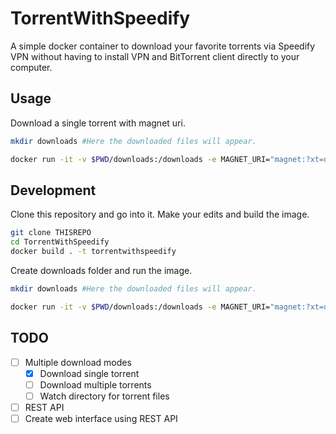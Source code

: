 # TorrentWithSpeedify

A simple docker container to download your favorite torrents via Speedify VPN without having to install VPN and BitTorrent client directly to your computer.

## Usage

Download a single torrent with magnet uri.

```bash
mkdir downloads #Here the downloaded files will appear.

docker run -it -v $PWD/downloads:/downloads -e MAGNET_URI="magnet:?xt=urn:btih:544ea0bd1cdb80794ccf862a1270469ab5323f71&dn=Automate the Boring Stuff with Python - Practical Programming for Total Beginners - 1st Edition (2015) (Pdf, Epub & Mobi) Gooner" torrentwithspeedify
```

## Development

Clone this repository and go into it. Make your edits and build the image. 

```bash
git clone THISREPO
cd TorrentWithSpeedify
docker build . -t torrentwithspeedify
```

Create downloads folder and run the image.

```bash
mkdir downloads #Here the downloaded files will appear.

docker run -it -v $PWD/downloads:/downloads -e MAGNET_URI="magnet:?xt=urn:btih:544ea0bd1cdb80794ccf862a1270469ab5323f71&dn=Automate the Boring Stuff with Python - Practical Programming for Total Beginners - 1st Edition (2015) (Pdf, Epub & Mobi) Gooner" torrentwithspeedify
```

## TODO

- [ ] Multiple download modes
  - [x] Download single torrent
  - [ ] Download multiple torrents
  - [ ] Watch directory for torrent files
- [ ] REST API
- [ ] Create web interface using REST API